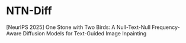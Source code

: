 # NTN-Diff
[NeurIPS 2025] One Stone with Two Birds: A Null-Text-Null Frequency-Aware Diffusion Models for Text-Guided Image Inpainting

